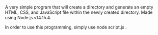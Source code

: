 A very simple program that will create a directory and generate an empty HTML, CSS, and JavaScript file within the newly created directory. Made using Node.js v14.15.4.

In order to use this programming, simply use node script.js <directoryName>.
